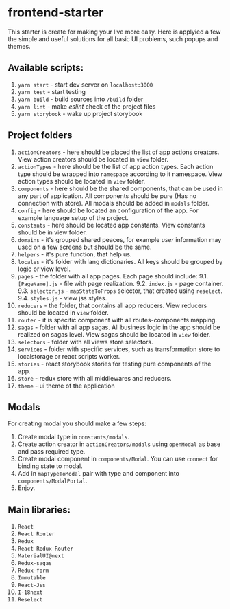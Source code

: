 # frontend-starter
This starter is create for making your live more easy. Here is applyied a few the simple and useful solutions for all basic UI problems, such popups and themes.

## Available scripts:

1. `yarn start` - start dev server on `localhost:3000`
2. `yarn test` - start testing
3. `yarn build` - build sources into `/build` folder
4. `yarn lint` - make *eslint* check of the project files
5. `yarn storybook` - wake up project storybook

## Project folders
1. `actionCreators` - here should be placed the list of app actions creators. View action creators should be located in `view` folder.
2. `actionTypes` - here should be the list of app action types. Each action type should be wrapped into `namespace` according to it namespace. View action types should be located in `view` folder.
3. `components` - here should be the shared components, that can be used in any part of application. All components should be pure (Has no connection with store). All modals should be added in `modals` folder.
4. `config` - here should be located an configuration of the app. For example language setup of the project.
5. `constants` - here should be located app constants. View constants should be in view folder.
6. `domains` - it's grouped shared peaces, for example *user* information may used on a few screens but should be the same.
7. `helpers` - it's pure function, that help us.
8. `locales` - it's folder with lang dictionaries. All keys should be grouped by logic or view level.
9. `pages` - the folder with all app pages. Each page should include:
    9.1. `[PageName].js` - file with page realization.
    9.2. `index.js` - page container.
    9.3. `selector.js` - `mapStateToProps` selector, that created using `reselect`.
    9.4. `styles.js` - view jss styles.
10. `reducers` - the folder, that contains all app reducers. View reducers should be located in `view` folder.
11. `router` - it is specific component with all routes-components mapping.
12. `sagas` - folder with all app sagas. All business logic in the app should be realized on sagas level. View sagas should be located in `view` folder.
13. `selectors` - folder with all views store selectors.
14. `services` - folder with specific services, such as transformation store to localstorage or react scripts worker.
15. `stories` - react storybook stories for testing pure components of the app.
16. `store` - redux store with all middlewares and reducers.
17. `theme` - ui theme of the application

## Modals
For creating modal you should make a few steps:
1. Create modal type in `constants/modals`.
2. Create action creator in `actionCreators/modals` using `openModal` as base and pass required type.
3. Create modal component in `components/Modal`. You can use `connect` for binding state to modal.
4. Add in `mapTypeToModal` pair with type and component into `components/ModalPortal`.
5. Enjoy.

## Main libraries:
1. `React`
2. `React Router`
3. `Redux`
4. `React Redux Router`
5. `MaterialUI@next`
6. `Redux-sagas`
7. `Redux-form`
8. `Immutable`
9. `React-Jss`
10. `I-18next`
11. `Reselect`

